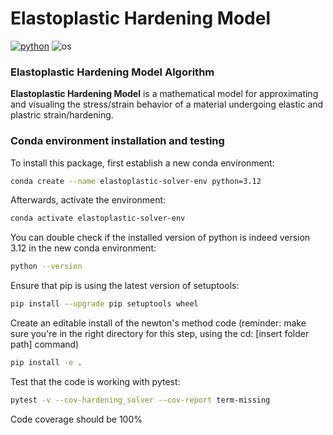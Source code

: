 # Elastoplastic Hardening Model

[![python](https://img.shields.io/badge/python-3.12-blue.svg)](https://www.python.org/)
![os](https://img.shields.io/badge/os-ubuntu%20|%20macos%20|%20windows-blue.svg)




### Elastoplastic Hardening Model Algorithm

**Elastoplastic Hardening Model** is a mathematical model for approximating and visualing the stress/strain behavior of a material undergoing elastic and plastric strain/hardening. 




### Conda environment installation and testing

To install this package, first establish a new conda environment:
```bash
conda create --name elastoplastic-solver-env python=3.12
```
Afterwards, activate the environment:
```bash
conda activate elastoplastic-solver-env
```

You can double check if the installed version of python is indeed version 3.12 in the new conda environment:
```bash
python --version
```

Ensure that pip is using the latest version of setuptools:
```bash
pip install --upgrade pip setuptools wheel
```

Create an editable install of the newton's method code (reminder: make sure you're in the right directory for this step, using the cd: [insert folder path] command)
```bash
pip install -e .
```

Test that the code is working with pytest:
```bash
pytest -v --cov-hardening_solver --cov-report term-missing
```

Code coverage should be 100%
